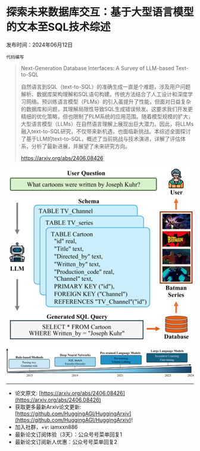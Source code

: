 # 探索未来数据库交互：基于大型语言模型的文本至SQL技术综述
发布时间：2024年06月12日

`代码编写`
> Next-Generation Database Interfaces: A Survey of LLM-based Text-to-SQL
>
> 自然语言到SQL（text-to-SQL）的准确生成一直是个难题，涉及用户问题解析、数据库架构理解和SQL语句构建。传统方法结合了人工设计和深度学习网络。预训练语言模型（PLMs）的引入虽提升了性能，但面对日益复杂的数据库和问题，其理解局限性导致SQL生成错误频发。这要求我们开发更精细的优化策略，但也限制了PLM系统的应用范围。随着模型规模的扩大，大型语言模型（LLMs）在自然语言理解上展现出巨大潜力。因此，将LLMs融入text-to-SQL研究，不仅带来新机遇，也面临新挑战。本综述全面探讨了基于LLM的text-to-SQL，概述了当前挑战与技术演进，详解了评估体系，分析了最新进展，并展望了未来研究方向。
>
> https://arxiv.org/abs/2406.08426

![](https://raw.githubusercontent.com/HuggingAGI/HuggingArxiv/main/paper_images/2406.08426/x1.png)
![](https://raw.githubusercontent.com/HuggingAGI/HuggingArxiv/main/paper_images/2406.08426/x2.png)

<hr />

- 论文原文: [https://arxiv.org/abs/2406.08426](https://arxiv.org/abs/2406.08426)
- 获取更多最新Arxiv论文更新: [https://github.com/HuggingAGI/HuggingArxiv](https://github.com/HuggingAGI/HuggingArxiv)!
- 加入社群，+v: iamxxn886
- 最新论文订阅体验（3天）：公众号号菜单回复1
- 最新论文订阅新人优惠：公众号号菜单回复2